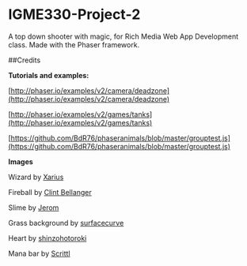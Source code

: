 # IGME330-Project-2
A top down shooter with magic, for Rich Media Web App Development class. Made with the Phaser framework.

##Credits

**Tutorials and examples:**

[http://phaser.io/examples/v2/camera/deadzone](http://phaser.io/examples/v2/camera/deadzone)

[http://phaser.io/examples/v2/games/tanks](http://phaser.io/examples/v2/games/tanks)

[https://github.com/BdR76/phaseranimals/blob/master/grouptest.js](https://github.com/BdR76/phaseranimals/blob/master/grouptest.js)

  
  
  

**Images**

Wizard by [Xarius](http://opengameart.org/content/topdown-wizard)

Fireball by [Clint Bellanger](http://opengameart.org/content/fireball-spell)

Slime by [Jerom](http://opengameart.org/content/gloo-enemy)

Grass background by [surfacecurve](http://opengameart.org/content/grass-textureseamless-2d)

Heart by [shinzohotoroki](http://opengameart.org/content/heart-3)

Mana bar by [Scrittl](http://opengameart.org/content/health-and-manabars-100x12px-200x24px)
